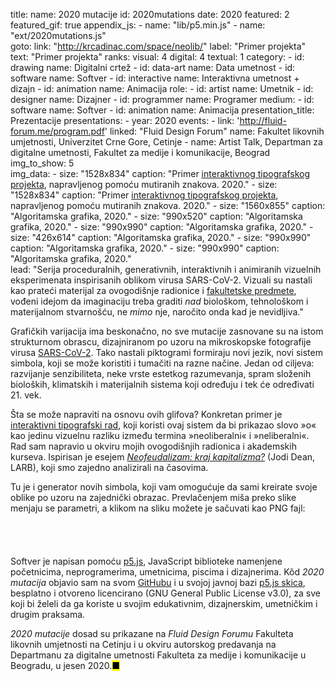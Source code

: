 title: 
    name: 2020 mutacije
id: 2020mutations
date: 2020
featured: 2
featured_gif: true
appendix_js:
    - name: "lib/p5.min.js"
    - name: "ext/2020mutations.js"    
goto:
    link: "http://krcadinac.com/space/neolib/"
    label: "Primer projekta"
    text: "Primer projekta"
ranks:
    visual: 4
    digital: 4
    textual: 1
category: 
    - id: drawing
      name: Digitalni crtež
    - id: data-art
      name: Data umetnost
    - id: software
      name: Softver
    - id: interactive
      name: Interaktivna umetnost + dizajn
    - id: animation
      name: Animacija
role:
    - id: artist
      name: Umetnik
    - id: designer
      name: Dizajner
    - id: programmer
      name: Programer
medium:
    - id: software
      name: Softver
    - id: animation
      name: Animacija
presentation_title: Prezentacije
presentations:
    - year: 2020
      events:
        - link: 'http://fluid-forum.me/program.pdf'
          linked: "Fluid Design Forum"
          name: Fakultet likovnih umjetnosti, Univerzitet Crne Gore, Cetinje
        - name: <span class='italic-style'>Artist Talk</span>, Departman za digitalne umetnosti, Fakultet za medije i komunikacije, Beograd
img_to_show: 5       
img_data:
    - size: "1528x834"
      caption: "Primer <a href='http://krcadinac.com/space/neolib/' target='_blank'>interaktivnog tipografskog projekta</a>, napravljenog pomoću mutiranih znakova. 2020."
    - size: "1528x834"
      caption: "Primer <a href='http://krcadinac.com/space/neolib/' target='_blank'>interaktivnog tipografskog projekta</a>, napravljenog pomoću mutiranih znakova. 2020."
    - size: "1560x855"
      caption: "Algoritamska grafika, 2020."
    - size: "990x520"
      caption: "Algoritamska grafika, 2020."
    - size: "990x990"
      caption: "Algoritamska grafika, 2020."
    - size: "426x614"
      caption: "Algoritamska grafika, 2020."
    - size: "990x990"
      caption: "Algoritamska grafika, 2020."
    - size: "990x990"
      caption: "Algoritamska grafika, 2020."                           
lead: "Serija proceduralnih, generativnih, interaktivnih i animiranih vizuelnih eksperimenata inspirisanih oblikom virusa SARS-CoV-2. Vizuali su nastali kao prateći materijal za ovogodišnje radionice i <a href='/rad/edukacija/'>fakultetske predmete</a>, vođeni idejom da imaginaciju treba graditi <em>nad</em> biološkom, tehnološkom i materijalnom stvarnošću, ne <em>mimo</em> nje, naročito onda kad je nevidljiva."

Grafičkih varijacija ima beskonačno, no sve mutacije zasnovane su na istom strukturnom obrascu, dizajniranom po uzoru na mikroskopske fotografije virusa <a href='https://www.nytimes.com/interactive/2020/health/coronavirus-unveiled.html' target='_blank'>SARS-CoV-2</a>. Tako nastali piktogrami formiraju novi jezik, novi sistem simbola, koji se može koristiti i tumačiti na razne načine. Jedan od ciljeva: razvijanje senzibiliteta, neke vrste estetkog razumevanja, spram složenih bioloških, klimatskih i materijalnih sistema koji određuju i tek će određivati 21. vek.

Šta se može napraviti na osnovu ovih glifova? Konkretan primer je <a href='/space/neolib' target='_blank'>interaktivni tipografski rad</a>, koji koristi ovaj sistem da bi prikazao slovo »o« kao jedinu vizuelnu razliku između termina »neoliberalni« i »neliberalni«. Rad sam napravio u okviru mojih ovogodišnjih radionica i akademskih kurseva. Ispirisan je esejem <a href='https://lareviewofbooks.org/article/neofeudalism-the-end-of-capitalism/' target='_blank'><em>Neofeudalizam: kraj kapitalizma?</em></a> (Jodi Dean, LARB), koji smo zajedno analizirali na časovima.
 
 Tu je i generator novih simbola, koji vam omogućuje da sami kreirate svoje oblike po uzoru na zajednički obrazac. Prevlačenjem miša preko slike menjaju se parametri, a klikom na sliku možete je sačuvati kao PNG fajl:
 
<div id='mutation-parent' style='padding: 0 0 40px 0'></div>

Softver je napisan pomoću <a href='https://p5js.org/' target='_blank'>p5.js</a>, JavaScript biblioteke namenjene početnicima, neprogramerima, umetnicima, piscima i dizajnerima. Kôd <em>2020 mutacija</em> objavio sam na svom <a href='https://github.com/parthenocissus/2020mutations' target='_blank'>GitHubu</a> i u svojoj javnoj bazi <a href='https://editor.p5js.org/parthenocissus/sketches/' target='_blanl'>p5.js skica</a>, besplatno i otvoreno licencirano (GNU General Public License v3.0), za sve koji bi želeli da ga koriste u svojim edukativnim, dizajnerskim, umetničkim i drugim praksama.

<em>2020 mutacije</em> dosad su prikazane na <em>Fluid Design Forumu</em> Fakulteta likovnih umjetnosti na Cetinju i u okviru autorskog predavanja na Departmanu za digitalne umetnosti Fakulteta za medije i komunikacije u Beogradu, u jesen 2020.<mark>&#9632;</mark>